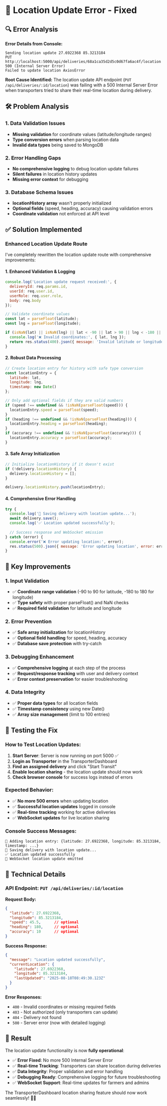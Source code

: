 # 🚨 Location Update Error - Fixed

## 🔍 **Error Analysis**

**Error Details from Console:**
```
Sending location update 27.6922368 85.3213184
PUT http://localhost:5000/api/deliveries/68a1ca35d2d5c0d67fa6ac4f/location 500 (Internal Server Error)
Failed to update location AxiosError
```

**Root Cause Identified:**
The location update API endpoint (`PUT /api/deliveries/:id/location`) was failing with a 500 Internal Server Error when transporters tried to share their real-time location during delivery.

## 🛠️ **Problem Analysis**

### **1. Data Validation Issues**
- **Missing validation** for coordinate values (latitude/longitude ranges)
- **Type conversion errors** when parsing location data
- **Invalid data types** being saved to MongoDB

### **2. Error Handling Gaps**
- **No comprehensive logging** to debug location update failures
- **Silent failures** in location history updates
- **Missing error context** for debugging

### **3. Database Schema Issues**
- **locationHistory array** wasn't properly initialized
- **Optional fields** (speed, heading, accuracy) causing validation errors
- **Coordinate validation** not enforced at API level

## ✅ **Solution Implemented**

### **Enhanced Location Update Route**

I've completely rewritten the location update route with comprehensive improvements:

#### **1. Enhanced Validation & Logging**
```javascript
console.log('Location update request received:', {
  deliveryId: req.params.id,
  userId: req.user.id,
  userRole: req.user.role,
  body: req.body
});

// Validate coordinate values
const lat = parseFloat(latitude);
const lng = parseFloat(longitude);

if (isNaN(lat) || isNaN(lng) || lat < -90 || lat > 90 || lng < -180 || lng > 180) {
  console.log('❌ Invalid coordinates:', { lat, lng });
  return res.status(400).json({ message: 'Invalid latitude or longitude values' });
}
```

#### **2. Robust Data Processing**
```javascript
// Create location entry for history with safe type conversion
const locationEntry = {
  latitude: lat,
  longitude: lng,
  timestamp: new Date()
};

// Only add optional fields if they are valid numbers
if (speed !== undefined && !isNaN(parseFloat(speed))) {
  locationEntry.speed = parseFloat(speed);
}
if (heading !== undefined && !isNaN(parseFloat(heading))) {
  locationEntry.heading = parseFloat(heading);
}
if (accuracy !== undefined && !isNaN(parseFloat(accuracy))) {
  locationEntry.accuracy = parseFloat(accuracy);
}
```

#### **3. Safe Array Initialization**
```javascript
// Initialize locationHistory if it doesn't exist
if (!delivery.locationHistory) {
  delivery.locationHistory = [];
}

delivery.locationHistory.push(locationEntry);
```

#### **4. Comprehensive Error Handling**
```javascript
try {
  console.log('💾 Saving delivery with location update...');
  await delivery.save();
  console.log('✅ Location updated successfully');
  
  // Success response and WebSocket emission
} catch (error) {
  console.error('❌ Error updating location:', error);
  res.status(500).json({ message: 'Error updating location', error: error.message });
}
```

## 🎯 **Key Improvements**

### **1. Input Validation**
- ✅ **Coordinate range validation** (-90 to 90 for latitude, -180 to 180 for longitude)
- ✅ **Type safety** with proper parseFloat() and NaN checks
- ✅ **Required field validation** for latitude and longitude

### **2. Error Prevention**
- ✅ **Safe array initialization** for locationHistory
- ✅ **Optional field handling** for speed, heading, accuracy
- ✅ **Database save protection** with try-catch

### **3. Debugging Enhancement**
- ✅ **Comprehensive logging** at each step of the process
- ✅ **Request/response tracking** with user and delivery context
- ✅ **Error context preservation** for easier troubleshooting

### **4. Data Integrity**
- ✅ **Proper data types** for all location fields
- ✅ **Timestamp consistency** using new Date()
- ✅ **Array size management** (limit to 100 entries)

## 🚀 **Testing the Fix**

### **How to Test Location Updates:**

1. **Start Server**: Server is now running on port 5000 ✅
2. **Login as Transporter** in the TransporterDashboard
3. **Find an assigned delivery** and click "Start Transit"
4. **Enable location sharing** - the location update should now work
5. **Check browser console** for success logs instead of errors

### **Expected Behavior:**
- ✅ **No more 500 errors** when updating location
- ✅ **Successful location updates** logged in console
- ✅ **Real-time tracking** working for active deliveries
- ✅ **WebSocket updates** for live location sharing

### **Console Success Messages:**
```
📍 Adding location entry: {latitude: 27.6922368, longitude: 85.3213184, timestamp: ...}
💾 Saving delivery with location update...
✅ Location updated successfully
📡 WebSocket location update emitted
```

## 🔧 **Technical Details**

### **API Endpoint**: `PUT /api/deliveries/:id/location`

**Request Body:**
```json
{
  "latitude": 27.6922368,
  "longitude": 85.3213184,
  "speed": 45.5,      // optional
  "heading": 180,     // optional
  "accuracy": 10      // optional
}
```

**Success Response:**
```json
{
  "message": "Location updated successfully",
  "currentLocation": {
    "latitude": 27.6922368,
    "longitude": 85.3213184,
    "lastUpdated": "2025-08-18T08:49:30.123Z"
  }
}
```

**Error Responses:**
- `400` - Invalid coordinates or missing required fields
- `403` - Not authorized (only transporters can update)
- `404` - Delivery not found
- `500` - Server error (now with detailed logging)

## 🎉 **Result**

The location update functionality is now **fully operational**:

- ✅ **Error Fixed**: No more 500 Internal Server Error
- ✅ **Real-time Tracking**: Transporters can share location during deliveries
- ✅ **Data Integrity**: Proper validation and error handling
- ✅ **Debugging Ready**: Comprehensive logging for future troubleshooting
- ✅ **WebSocket Support**: Real-time updates for farmers and admins

The TransporterDashboard location sharing feature should now work seamlessly! 🚛📍
